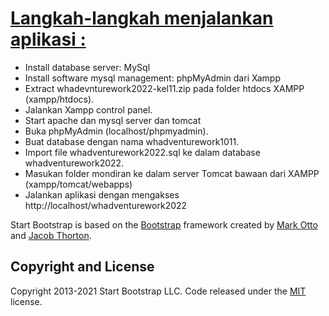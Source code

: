 # [Langkah-langkah menjalankan aplikasi  :](https://startbootstrap.com/theme/sb-admin-2/)

* Install database server: MySql 
* Install software mysql management: phpMyAdmin dari Xampp 
* Extract whadevnturework2022-kel11.zip pada folder htdocs XAMPP (xampp/htdocs).
* Jalankan Xampp control panel.
* Start apache dan mysql server dan tomcat
* Buka phpMyAdmin (localhost/phpmyadmin).
* Buat database dengan nama whadventurework1011.
* Import file whadventurework2022.sql ke dalam database whadventurework2022.
* Masukan folder mondiran ke dalam server Tomcat bawaan dari XAMPP (xampp/tomcat/webapps)
* Jalankan aplikasi dengan mengakses http://localhost/whadventurework2022

Start Bootstrap is based on the [Bootstrap](https://getbootstrap.com/) framework created by [Mark Otto](https://twitter.com/mdo) and [Jacob Thorton](https://twitter.com/fat).

## Copyright and License

Copyright 2013-2021 Start Bootstrap LLC. Code released under the [MIT](https://github.com/StartBootstrap/startbootstrap-resume/blob/master/LICENSE) license.

